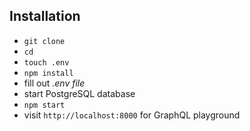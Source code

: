 ## Installation

- `git clone`
- `cd`
- `touch .env`
- `npm install`
- fill out _.env file_
- start PostgreSQL database
- `npm start`
- visit `http://localhost:8000` for GraphQL playground
